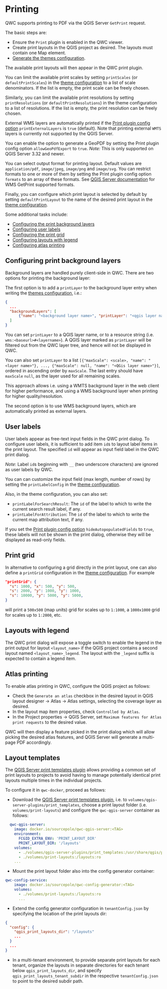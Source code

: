 # Printing

QWC supports printing to PDF via the QGIS Server `GetPrint` request.

The basic steps are:

* Ensure the `Print` plugin is enabled in the QWC viewer.
* Create print layouts in the QGIS project as desired. The layouts must contain one Map element.
* [Generate the themes configuration](../configuration/ThemesConfiguration.md#generating-theme-configuration).

The available print layouts will then appear in the QWC print plugin.

You can limit the available print scales by setting `printScales` (or `defaultPrintScales`) in the [theme configuration](../configuration/ThemesConfiguration.md#manual-theme-configuration) to a list of scale denominators. If the list is empty, the print scale can be freely chosen.

Similarly, you can limit the available print resolutions by setting `printResolutions` (or `defaultPrintResolutions`) in the theme configuration to a list of resolutions. If the list is empty, the print resolution can be freely chosen.

External WMS layers are automatically printed if the [Print plugin config option](../references/qwc2_plugins/#print) `printExternalLayers` is `true` (default). Note that printing external `WMTS` layers is currently not supported by the QGIS Server.

You can enable the option to generate a GeoPDF by setting the Print plugin config option `allowGeoPdfExport` to `true`. *Note:* This is only supported on QGIS Server 3.32 and newer.

You can select output format for printing layout. Default values are `application/pdf`, `image/jpeg`, `image/png` and `image/svg`. You can restrict formats to one or more of them by setting the Print plugin config option `formats` to an array of these formats. See [QGIS Server documentation](https://docs.qgis.org/latest/en/docs/server_manual/services/wms.html#wms-getprint-format) for WMS GetPrint supported formats.

Finally, you can configure which print layout is selected by default by setting `defaultPrintLayout` to the name of the desired print layout in the [theme configuration](../configuration/ThemesConfiguration.md#manual-theme-configuration).

Some additional tasks include:

* [Configuring the print background layers](#background-layers)
* [Configuring user labels](#user-labels)
* [Configuring the print grid](#print-grid)
* [Configuring layouts with legend](#print-legend)
* [Configuring atlas printing](#print-atlas)

## Configuring print background layers <a name="background-layers"></a>

Background layers are handled purely client-side in QWC. There are two options for printing the background layer:

The first option is to add a `printLayer` to the background layer entry when writing the [themes configuration](../configuration/ThemesConfiguration.md#manual-theme-configuration), i.e.:

```json
{
  ...
  "backgroundLayers": [
      {"name": "<background layer name>", "printLayer": "<qgis layer name or resource string>"}
  ]
}
```

You can set `printLayer` to a QGIS layer name, or to a resource string (i.e. `wms:<baseurl>#<layername>`). A QGIS layer marked as `printLayer` will be filtered out from the QWC layer tree, and hence will not be displayed in QWC.

You can also set `printLayer` to a list `[{"maxScale": <scale>, "name": "<layer name>"}, ..., {"maxScale": null, "name": "<QGis layer name>"}]`, ordered in ascending order by `maxScale`. The last entry should have `maxScale` `null`, as the layer used for all remaining scales.

This approach allows i.e. using a WMTS background layer in the web client for higher performance, and using a WMS background layer when printing for higher quality/resolution.

The second option is to use WMS background layers, which are automatically printed as external layers.

## User labels <a name="user-labels"></a>

User labels appear as free-text input fields in the QWC print dialog. To configure user labels, it is sufficient to add item `id`s to layout label items in the print layout. The specified `id` will appear as input field label in the QWC print dialog.

*Note*: Label `id`s beginning with `__` (two underscore characters) are ignored as user labels by QWC.

You can can customize the input field (max length, number of rows) by setting the `printLabelConfig` in the [theme configuration](../configuration/ThemesConfiguration.md#manual-theme-configuration).

Also, in the theme configuration, you can also set:

* `printLabelForSearchResult`: The `id` of the label to which to write the current search result label, if any.
* `printLabelForAttribution`: The `id` of the label to which to write the current map attribution text, if any.

If you set the [Print plugin config option](../references/qwc2_plugins/#print) `hideAutopopulatedFields` to `true`, these labels will not be shown in the print dialog, otherwise they will be displayed as read-only fields.

## Print grid <a name="print-grid"></a>

In alternative to configuring a grid directly in the print layout, one can also define a `printGrid` configuration in the [theme configuration](../configuration/ThemesConfiguration.md#manual-theme-configuration). For example

```json
"printGrid": {
  "s": 1000, "x": 500, "y": 500,
  "s": 2000, "y": 1000, "y": 1000,
  "s": 10000, "y": 5000, "y": 5000,
}
```

will print a `500x500` (map units) grid for scales up to `1:1000`, a `1000x1000` grid for scales up to `1:2000`, etc.

## Layouts with legend <a name="print-legend"></a>

The QWC print dialog will expose a toggle switch to enable the legend in the print output for layout `<layout_name>` if the QGIS project contains a second layout named `<layout_name>_legend`. The layout with the `_legend` suffix is expected to contain a legend item.

## Atlas printing <a name="print-atlas"></a>

To enable atlas printing in QWC, configure the QGIS project as follows:

- Check the `Generate an atlas` checkbox in the desired layout in QGIS layout designer &rarr; Atlas &rarr; Atlas settings, selecting the coverage layer as desired.
- In the layout map item properties, check `Controlled by Atlas`.
- In the Project properties &rarr; QGIS Server, set `Maximum features for Atlas print requests` to the desired value.

QWC will then display a feature picked in the print dialog which will allow picking the desired atlas features, and QGIS Server will generate a multi-page PDF accordingly.

## Layout templates <a name="layout-templates"></a>

The [QGIS Server print templates plugin](https://github.com/qwc-services/qwc-qgis-server-plugins) allows providing a common set of print layouts to projects to avoid having to manage potentially identical print layouts multiple times in the individual projects.

To configure it in `qwc-docker`, proceed as follows:

* Download the [QGIS Server print templates plugin](https://github.com/qwc-services/qwc-qgis-server-plugins), i.e. to `volumes/qgis-server-plugins/print_templates`, choose a print layout folder (i.e. `volumes/print-layouts`) and configure the `qwc-qgis-server` container as follows:

```yml
  qwc-qgis-server:
    image: docker.io/sourcepole/qwc-qgis-server:<TAG>
    environment:
      FCGID_EXTRA_ENV: 'PRINT_LAYOUT_DIR'
      PRINT_LAYOUT_DIR: '/layouts'
    volumes:
      - ./volumes/qgis-server-plugins/print_templates:/usr/share/qgis/python/plugins/print_templates:ro
      - ./volumes/print-layouts:/layouts:ro
    ...
```

* Mount the print layout folder also into the config generator container:

```yml
qwc-config-service:
    image: docker.io/sourcepole/qwc-config-generator:<TAG>
    volumes:
      - ./volumes/print-layouts:/layouts:ro
      ...
```

* Extend the config generator configuration in `tenantConfig.json` by specifying the location of the print layouts dir:

```json
{
  "config": {
    "qgis_print_layouts_dir": "/layouts"
    ...
  }
  ...
}
```

* In a multi-tenant environment, to provide separate print layouts for each tenant, organize the layouts in separate directories for each tenant below `qgis_print_layouts_dir`, and specify `qgis_print_layouts_tenant_subdir` in the respective `tenantConfig.json` to point to the desired subdir path.
